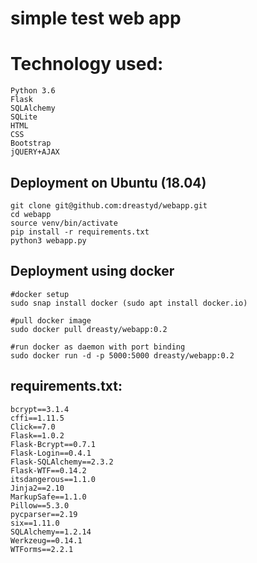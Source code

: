 # simple test web app
# Technology used:

```
Python 3.6
Flask
SQLAlchemy
SQLite
HTML
CSS
Bootstrap
jQUERY+AJAX
```

## Deployment on Ubuntu (18.04)
```
git clone git@github.com:dreastyd/webapp.git
cd webapp
source venv/bin/activate
pip install -r requirements.txt
python3 webapp.py
```
## Deployment using docker
```
#docker setup
sudo snap install docker (sudo apt install docker.io)

#pull docker image
sudo docker pull dreasty/webapp:0.2

#run docker as daemon with port binding
sudo docker run -d -p 5000:5000 dreasty/webapp:0.2
```

## requirements.txt:
```
bcrypt==3.1.4
cffi==1.11.5
Click==7.0
Flask==1.0.2
Flask-Bcrypt==0.7.1
Flask-Login==0.4.1
Flask-SQLAlchemy==2.3.2
Flask-WTF==0.14.2
itsdangerous==1.1.0
Jinja2==2.10
MarkupSafe==1.1.0
Pillow==5.3.0
pycparser==2.19
six==1.11.0
SQLAlchemy==1.2.14
Werkzeug==0.14.1
WTForms==2.2.1
```
